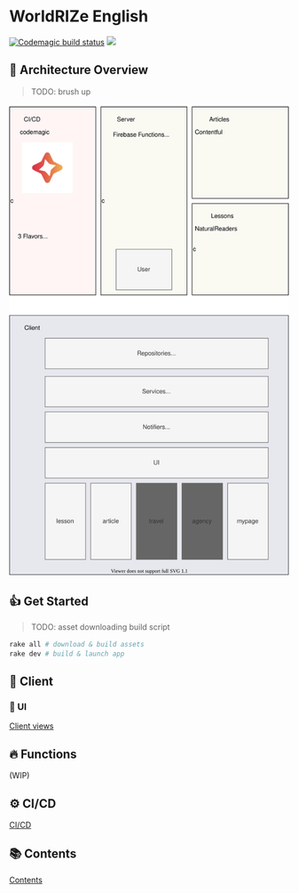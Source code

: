 # WorldRIZe English
[![Codemagic build status](https://api.codemagic.io/apps/5e78acb1064d84000c741bf5/5e78acb1064d84000c741bf4/status_badge.svg)](https://codemagic.io/apps/5e78acb1064d84000c741bf5/5e78acb1064d84000c741bf4/latest_build)
![](https://img.shields.io/badge/version-α0.3.4-green)

## 👀 Architecture Overview
> TODO: brush up

![](overview.svg)

## 👍 Get Started
> TODO: asset downloading build script
```bash
rake all # download & build assets
rake dev # build & launch app
```

## 📱 Client
### 🎨 UI
[Client views](view.md)

## 🔥 Functions
(WIP)

## ⚙ CI/CD
[CI/CD](cicd.md)

## 📚 Contents
[Contents](contents.md)